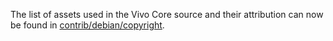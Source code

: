 The list of assets used in the Vivo Core source and their attribution can now be found in [contrib/debian/copyright](../contrib/debian/copyright).
